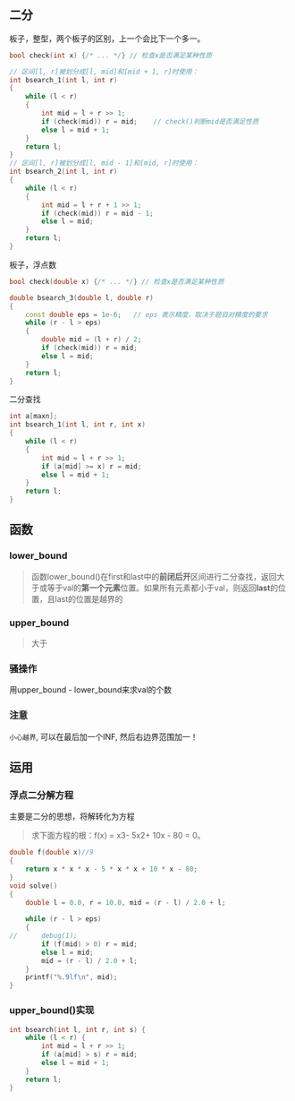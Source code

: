 ## 二分

板子，整型，两个板子的区别，上一个会比下一个多一。

```c++
bool check(int x) {/* ... */} // 检查x是否满足某种性质

// 区间[l, r]被划分成[l, mid]和[mid + 1, r]时使用：
int bsearch_1(int l, int r)
{
    while (l < r)
    {
        int mid = l + r >> 1;
        if (check(mid)) r = mid;    // check()判断mid是否满足性质
        else l = mid + 1;
    }
    return l;
}
// 区间[l, r]被划分成[l, mid - 1]和[mid, r]时使用：
int bsearch_2(int l, int r)
{
    while (l < r)
    {
        int mid = l + r + 1 >> 1;
        if (check(mid)) r = mid - 1;
        else l = mid;
    }
    return l;
}
```

板子，浮点数

```c++
bool check(double x) {/* ... */} // 检查x是否满足某种性质

double bsearch_3(double l, double r)
{
    const double eps = 1e-6;   // eps 表示精度，取决于题目对精度的要求
    while (r - l > eps)
    {
        double mid = (l + r) / 2;
        if (check(mid)) r = mid;
        else l = mid;
    }
    return l;
}
```

二分查找

```c++
int a[maxn];
int bsearch_1(int l, int r, int x)
{
    while (l < r)
    {
        int mid = l + r >> 1;
        if (a[mid] >= x) r = mid;
        else l = mid + 1;
    }
    return l;
}
```

## 函数

### lower_bound

> 函数lower_bound()在first和last中的**前闭后开**区间进行二分查找，返回大于或等于val的**第一个元素**位置。如果所有元素都小于val，则返回**last**的位置，且last的位置是越界的

### upper_bound

> 大于

### 骚操作

用upper_bound - lower_bound来求val的个数

### 注意

`小心越界`, 可以在最后加一个INF, 然后右边界范围加一！

## 运用

### 浮点二分解方程

主要是二分的思想，将解转化为方程

> 求下面方程的根：f(x) = x3- 5x2+ 10x - 80 = 0。

```cpp
double f(double x)//9
{
	return x * x * x - 5 * x * x + 10 * x - 80;
}
void solve()
{
	double l = 0.0, r = 10.0, mid = (r - l) / 2.0 + l; 
	
	while (r - l > eps)
	{
//		debug(1);
		if (f(mid) > 0) r = mid;
		else l = mid;
		mid = (r - l) / 2.0 + l;
	}
	printf("%.9lf\n", mid);
}
```

### upper_bound()实现

```c++
int bsearch(int l, int r, int s) {
    while (l < r) {
        int mid = l + r >> 1;
        if (a[mid] > s) r = mid;
        else l = mid + 1;
    }
    return l;
}
```





